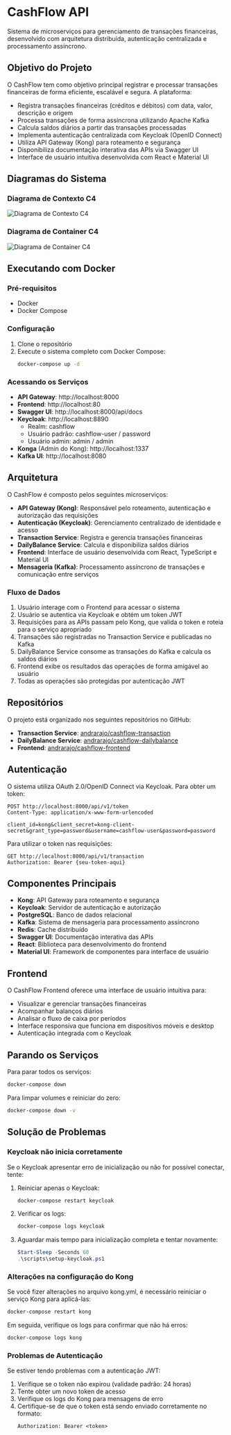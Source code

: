 # CashFlow API

Sistema de microserviços para gerenciamento de transações financeiras, desenvolvido com arquitetura distribuída, autenticação centralizada e processamento assíncrono.

## Objetivo do Projeto

O CashFlow tem como objetivo principal registrar e processar transações financeiras de forma eficiente, escalável e segura. A plataforma:

- Registra transações financeiras (créditos e débitos) com data, valor, descrição e origem
- Processa transações de forma assíncrona utilizando Apache Kafka
- Calcula saldos diários a partir das transações processadas
- Implementa autenticação centralizada com Keycloak (OpenID Connect)
- Utiliza API Gateway (Kong) para roteamento e segurança
- Disponibiliza documentação interativa das APIs via Swagger UI
- Interface de usuário intuitiva desenvolvida com React e Material UI

## Diagramas do Sistema

### Diagrama de Contexto C4
![Diagrama de Contexto C4](diagrams/C4-context.png)

### Diagrama de Container C4
![Diagrama de Container C4](diagrams/C4-container.png)

## Executando com Docker

### Pré-requisitos
- Docker
- Docker Compose

### Configuração
1. Clone o repositório
2. Execute o sistema completo com Docker Compose:
   ```bash
   docker-compose up -d
   ```

### Acessando os Serviços

- **API Gateway**: http://localhost:8000
- **Frontend**: http://localhost:80
- **Swagger UI**: http://localhost:8000/api/docs
- **Keycloak**: http://localhost:8890
  - Realm: cashflow
  - Usuário padrão: cashflow-user / password
  - Usuário admin: admin / admin
- **Konga** (Admin do Kong): http://localhost:1337
- **Kafka UI**: http://localhost:8080

## Arquitetura

O CashFlow é composto pelos seguintes microserviços:

- **API Gateway (Kong)**: Responsável pelo roteamento, autenticação e autorização das requisições
- **Autenticação (Keycloak)**: Gerenciamento centralizado de identidade e acesso
- **Transaction Service**: Registra e gerencia transações financeiras
- **DailyBalance Service**: Calcula e disponibiliza saldos diários
- **Frontend**: Interface de usuário desenvolvida com React, TypeScript e Material UI
- **Mensageria (Kafka)**: Processamento assíncrono de transações e comunicação entre serviços

### Fluxo de Dados

1. Usuário interage com o Frontend para acessar o sistema
2. Usuário se autentica via Keycloak e obtém um token JWT
3. Requisições para as APIs passam pelo Kong, que valida o token e roteia para o serviço apropriado
4. Transações são registradas no Transaction Service e publicadas no Kafka
5. DailyBalance Service consome as transações do Kafka e calcula os saldos diários
6. Frontend exibe os resultados das operações de forma amigável ao usuário
7. Todas as operações são protegidas por autenticação JWT

## Repositórios

O projeto está organizado nos seguintes repositórios no GitHub:

- **Transaction Service**: [andrarajo/cashflow-transaction](https://github.com/AndrArajo/CashFlowTransactions)
- **DailyBalance Service**: [andrarajo/cashflow-dailybalance](https://github.com/AndrArajo/CashFlowDailyBalance)
- **Frontend**: [andrarajo/cashflow-frontend](https://github.com/AndrArajo/CashFlowFrontEnd)

## Autenticação

O sistema utiliza OAuth 2.0/OpenID Connect via Keycloak. Para obter um token:

```
POST http://localhost:8000/api/v1/token
Content-Type: application/x-www-form-urlencoded

client_id=kong&client_secret=kong-client-secret&grant_type=password&username=cashflow-user&password=password
```

Para utilizar o token nas requisições:

```
GET http://localhost:8000/api/v1/transaction
Authorization: Bearer {seu-token-aqui}
```

## Componentes Principais

- **Kong**: API Gateway para roteamento e segurança
- **Keycloak**: Servidor de autenticação e autorização
- **PostgreSQL**: Banco de dados relacional
- **Kafka**: Sistema de mensageria para processamento assíncrono
- **Redis**: Cache distribuído
- **Swagger UI**: Documentação interativa das APIs
- **React**: Biblioteca para desenvolvimento do frontend
- **Material UI**: Framework de componentes para interface de usuário

## Frontend

O CashFlow Frontend oferece uma interface de usuário intuitiva para:

- Visualizar e gerenciar transações financeiras
- Acompanhar balanços diários
- Analisar o fluxo de caixa por períodos
- Interface responsiva que funciona em dispositivos móveis e desktop
- Autenticação integrada com o Keycloak

## Parando os Serviços

Para parar todos os serviços:
```bash
docker-compose down
```

Para limpar volumes e reiniciar do zero:
```bash
docker-compose down -v
```

## Solução de Problemas

### Keycloak não inicia corretamente
Se o Keycloak apresentar erro de inicialização ou não for possível conectar, tente:

1. Reiniciar apenas o Keycloak:
   ```bash
   docker-compose restart keycloak
   ```

2. Verificar os logs:
   ```bash
   docker-compose logs keycloak
   ```

3. Aguardar mais tempo para inicialização completa e tentar novamente:
   ```powershell
   Start-Sleep -Seconds 60
   .\scripts\setup-keycloak.ps1
   ```

### Alterações na configuração do Kong
Se você fizer alterações no arquivo kong.yml, é necessário reiniciar o serviço Kong para aplicá-las:

```bash
docker-compose restart kong
```

Em seguida, verifique os logs para confirmar que não há erros:

```bash
docker-compose logs kong
```

### Problemas de Autenticação
Se estiver tendo problemas com a autenticação JWT:

1. Verifique se o token não expirou (validade padrão: 24 horas)
2. Tente obter um novo token de acesso
3. Verifique os logs do Kong para mensagens de erro
4. Certifique-se de que o token está sendo enviado corretamente no formato:
   ```
   Authorization: Bearer <token>
   ``` 
